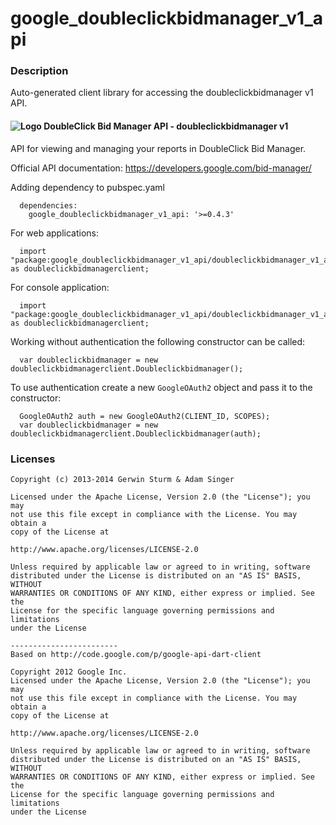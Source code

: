 # google_doubleclickbidmanager_v1_api

### Description

Auto-generated client library for accessing the doubleclickbidmanager v1 API.

#### ![Logo](http://www.google.com/images/icons/product/search-16.gif) DoubleClick Bid Manager API - doubleclickbidmanager v1

API for viewing and managing your reports in DoubleClick Bid Manager.

Official API documentation: https://developers.google.com/bid-manager/

Adding dependency to pubspec.yaml

```
  dependencies:
    google_doubleclickbidmanager_v1_api: '>=0.4.3'
```

For web applications:

```
  import "package:google_doubleclickbidmanager_v1_api/doubleclickbidmanager_v1_api_browser.dart" as doubleclickbidmanagerclient;
```

For console application:

```
  import "package:google_doubleclickbidmanager_v1_api/doubleclickbidmanager_v1_api_console.dart" as doubleclickbidmanagerclient;
```

Working without authentication the following constructor can be called:

```
  var doubleclickbidmanager = new doubleclickbidmanagerclient.Doubleclickbidmanager();
```

To use authentication create a new `GoogleOAuth2` object and pass it to the constructor:


```
  GoogleOAuth2 auth = new GoogleOAuth2(CLIENT_ID, SCOPES);
  var doubleclickbidmanager = new doubleclickbidmanagerclient.Doubleclickbidmanager(auth);
```

### Licenses

```
Copyright (c) 2013-2014 Gerwin Sturm & Adam Singer

Licensed under the Apache License, Version 2.0 (the "License"); you may 
not use this file except in compliance with the License. You may obtain a 
copy of the License at

http://www.apache.org/licenses/LICENSE-2.0

Unless required by applicable law or agreed to in writing, software
distributed under the License is distributed on an "AS IS" BASIS, WITHOUT
WARRANTIES OR CONDITIONS OF ANY KIND, either express or implied. See the
License for the specific language governing permissions and limitations 
under the License

------------------------
Based on http://code.google.com/p/google-api-dart-client

Copyright 2012 Google Inc.
Licensed under the Apache License, Version 2.0 (the "License"); you may 
not use this file except in compliance with the License. You may obtain a
copy of the License at

http://www.apache.org/licenses/LICENSE-2.0

Unless required by applicable law or agreed to in writing, software
distributed under the License is distributed on an "AS IS" BASIS, WITHOUT
WARRANTIES OR CONDITIONS OF ANY KIND, either express or implied. See the
License for the specific language governing permissions and limitations 
under the License

```
